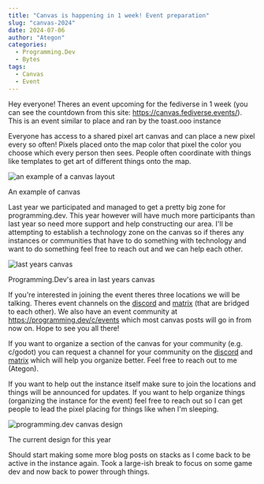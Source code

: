 ```yaml
---
title: "Canvas is happening in 1 week! Event preparation"
slug: "canvas-2024"
date: 2024-07-06
author: "Ategon"
categories:
  - Programming.Dev
  - Bytes
tags:
  - Canvas
  - Event
---
```


Hey everyone! Theres an event upcoming for the fediverse in 1 week (you can see the countdown from this site: https://canvas.fediverse.events/). This is an event similar to place and ran by the toast.ooo instance

Everyone has access to a shared pixel art canvas and can place a new pixel every so often! Pixels placed onto the map color that pixel the color you choose which every person then sees. People often coordinate with things like templates to get art of different things onto the map.

![an example of a canvas layout](/example-canvas.png)

An example of canvas

Last year we participated and managed to get a pretty big zone for programming.dev. This year however will have much more participants than last year so need more support and help constructing our area. I'll be attempting to establish a technology zone on the canvas so if theres any instances or communities that have to do something with technology and want to do something feel free to reach out and we can help each other.

![last years canvas](/last-year-canvas.webp)

Programming.Dev's area in last years canvas

If you're interested in joining the event theres three locations we will be talking. Theres event channels on the [discord](https://discord.gg/SnUk3bKkNC) and [matrix](https://matrix.to/#/#p.d:matrix.org) (that are bridged to each other). We also have an event community at https://programming.dev/c/events which most canvas posts will go in from now on. Hope to see you all there!

If you want to organize a section of the canvas for your community (e.g. c/godot) you can request a channel for your community on the [discord](https://discord.gg/SnUk3bKkNC) and [matrix](https://matrix.to/#/#p.d:matrix.org) which will help you organize better. Feel free to reach out to me (Ategon).

If you want to help out the instance itself make sure to join the locations and things will be announced for updates. If you want to help organize things (organizing the instance for the event) feel free to reach out so I can get people to lead the pixel placing for things like when I'm sleeping.

![programming.dev canvas design](/this-canvas.png)

The current design for this year

Should start making some more blog posts on stacks as I come back to be active in the instance again. Took a large-ish break to focus on some game dev and now back to power through things.
